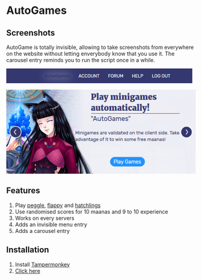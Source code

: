 # AutoGames

## Screenshots

AutoGame is totally invisible, allowing to take screenshots from everywhere on the website without letting enverybody know that you use it. The carousel entry reminds you to run the script once in a while.

![Menu](/images/menu.png)

![Banner](/images/banner.png)

## Features

1. Play [peggle](www.eldarya.com/minigames/gembomb), [flappy](www.eldarya.com/minigames/bubbltemple) and [hatchlings](www.eldarya.com/minigames/cocooninpick)
2. Use randomised scores for 10 maanas and 9 to 10 experience
3. Works on every servers
4. Adds an invisible menu entry
5. Adds a carousel entry

## Installation

1. Install [Tampermonkey](https://tampermonkey.net/)
2. [Click here](https://github.com/NatoBoram/AutoGames/raw/master/autogame.user.js)
